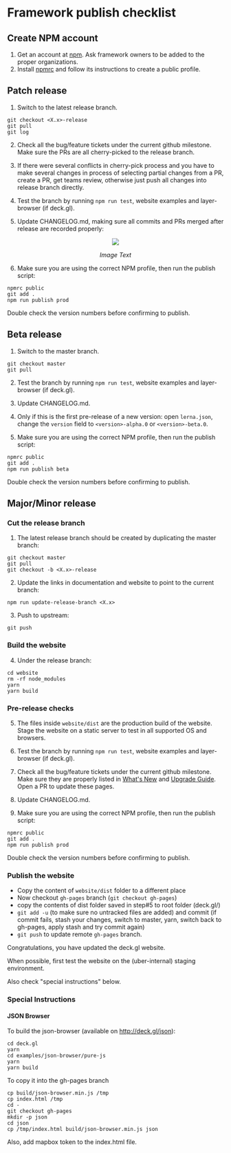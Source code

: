 # Framework publish checklist


## Create NPM account

1. Get an account at [npm](https://npmjs.com). Ask framework owners to be added to the proper organizations.
2. Install [npmrc](https://www.npmjs.com/package/npmrc) and follow its instructions to create a public profile.


## Patch release

1. Switch to the latest release branch.
  ```
  git checkout <X.x>-release
  git pull
  git log
  ```
2. Check all the bug/feature tickets under the current github milestone. Make sure the PRs are all cherry-picked to the release branch.

3. If there were several conflicts in cherry-pick process and you have to make several changes in process of selecting partial changes from a PR, create a PR, get teams review, otherwise just push all changes into release branch directly.

4. Test the branch by running `npm run test`, website examples and layer-browser (if deck.gl).

5. Update CHANGELOG.md, making sure all commits and PRs merged after release are recorded properly:
<div align="center">
  <div>
    <img src="https://raw.github.com/uber-common/deck.gl-data/master/images/dev-docs/publish-guideline/image4.png" />
    <p><i>Image Text</i></p>
  </div>
</div>

6. Make sure you are using the correct NPM profile, then run the publish script:
  ```
  npmrc public
  git add .
  npm run publish prod
  ```
  Double check the version numbers before confirming to publish.


## Beta release

1. Switch to the master branch.
  ```
  git checkout master
  git pull
  ```

2. Test the branch by running `npm run test`, website examples and layer-browser (if deck.gl).

3. Update CHANGELOG.md.

4. Only if this is the first pre-release of a new version: open `lerna.json`, change the `version` field to `<version>-alpha.0` or `<version>-beta.0`.

5. Make sure you are using the correct NPM profile, then run the publish script:
  ```
  npmrc public
  git add .
  npm run publish beta
  ```
  Double check the version numbers before confirming to publish.


## Major/Minor release


### Cut the release branch

1. The latest release branch should be created by duplicating the master branch:
  ```
  git checkout master
  git pull
  git checkout -b <X.x>-release
  ```
2. Update the links in documentation and website to point to the current branch:
  ```
  npm run update-release-branch <X.x>
  ```
3. Push to upstream:
  ```
  git push
  ```

### Build the website

4. Under the release branch:
 ```
 cd website
 rm -rf node_modules
 yarn
 yarn build
 ```

### Pre-release checks

5. The files inside `website/dist` are the production build of the website. Stage the website on a static server to test in all supported OS and browsers.

6. Test the branch by running `npm run test`, website examples and layer-browser (if deck.gl).

7. Check all the bug/feature tickets under the current github milestone. Make sure they are properly listed in [What's New](/docs/whats-new.md) and [Upgrade Guide](/docs/upgrade-guide.md). Open a PR to update these pages.

8. Update CHANGELOG.md.

9. Make sure you are using the correct NPM profile, then run the publish script:
  ```
  npmrc public
  git add .
  npm run publish prod
  ```
  Double check the version numbers before confirming to publish.


### Publish the website

* Copy the content of `website/dist` folder to a different place
* Now checkout `gh-pages` branch (`git checkout gh-pages`)
* copy the contents of dist folder saved in step#5 to root folder (deck.gl/)
* `git add -u` (to make sure no untracked files are added) and commit (if commit fails, stash your changes, switch to master, yarn, switch back to gh-pages, apply stash and try commit again)
* `git push` to update remote `gh-pages` branch.

Congratulations, you have updated the deck.gl website.

When possible, first test the website on the (uber-internal) staging environment.

Also check "special instructions" below.


### Special Instructions

#### JSON Browser

To build the json-browser (available on http://deck.gl/json):

```
cd deck.gl
yarn
cd examples/json-browser/pure-js
yarn
yarn build
```

To copy it into the gh-pages branch

```
cp build/json-browser.min.js /tmp
cp index.html /tmp
cd -
git checkout gh-pages
mkdir -p json
cd json
cp /tmp/index.html build/json-browser.min.js json
```

Also, add mapbox token to the index.html file.
